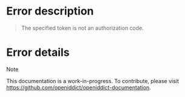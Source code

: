 # Error description

> The specified token is not an authorization code.

# Error details

> [!NOTE]
> This documentation is a work-in-progress. To contribute, please visit https://github.com/openiddict/openiddict-documentation.
